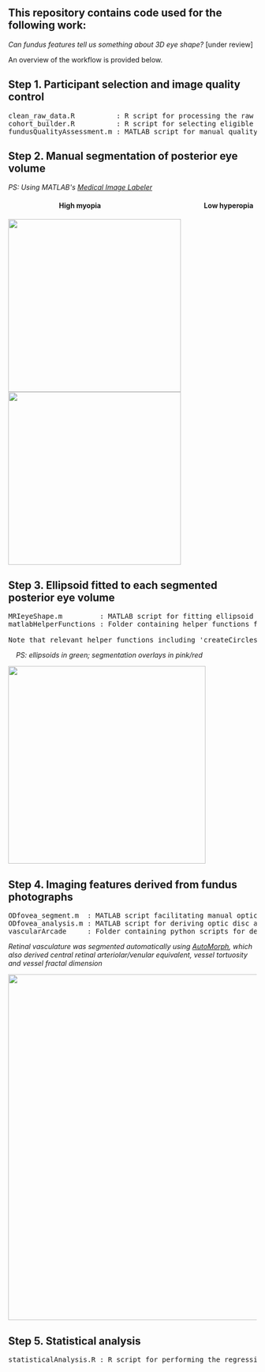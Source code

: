 ## This repository contains code used for the following work:
*Can fundus features tell us something about 3D eye shape?* [under review]

An overview of the workflow is provided below.

## Step 1. Participant selection and image quality control
<pre>
clean_raw_data.R          : R script for processing the raw UK Biobank dataframe into a format compatible with 'cohort_builder.R'.
cohort_builder.R          : R script for selecting eligible participants for the study.
fundusQualityAssessment.m : MATLAB script for manual quality assessment of fundus photographs.
</pre>

## Step 2. Manual segmentation of posterior eye volume
*PS: Using MATLAB's [Medical Image Labeler](https://uk.mathworks.com/help/medical-imaging/ug/get-started-with-medical-image-labeler.html)*

#### &nbsp;&nbsp;&nbsp;&nbsp;&nbsp;&nbsp;&nbsp;&nbsp;&nbsp;&nbsp;&nbsp;&nbsp;&nbsp;&nbsp;&nbsp;&nbsp;&nbsp;&nbsp;&nbsp;&nbsp;&nbsp;&nbsp;&nbsp;&nbsp;&nbsp;&nbsp;&nbsp;&nbsp;&nbsp;&nbsp; High myopia &nbsp;&nbsp;&nbsp;&nbsp;&nbsp;&nbsp;&nbsp;&nbsp;&nbsp;&nbsp;&nbsp;&nbsp;&nbsp;&nbsp;&nbsp;&nbsp;&nbsp;&nbsp;&nbsp;&nbsp;&nbsp;&nbsp;&nbsp;&nbsp;&nbsp;&nbsp;&nbsp;&nbsp;&nbsp;&nbsp;&nbsp;&nbsp;&nbsp;&nbsp;&nbsp;&nbsp;&nbsp;&nbsp;&nbsp;&nbsp;&nbsp;&nbsp;&nbsp;&nbsp;&nbsp;&nbsp;&nbsp;&nbsp;&nbsp;&nbsp;&nbsp;&nbsp;&nbsp;&nbsp;&nbsp;&nbsp;&nbsp;&nbsp;&nbsp;&nbsp;&nbsp; Low hyperopia

<p align="left">
  <img src="https://github.com/user-attachments/assets/5f47efbf-0d97-496b-bece-24f218766c77" width="350" />
  <img src="https://github.com/user-attachments/assets/5cc4eb50-d006-4f7f-8922-1b9755f7d968" width="350" /> 
</p>


## Step 3. Ellipsoid fitted to each segmented posterior eye volume
<pre>
MRIeyeShape.m         : MATLAB script for fitting ellipsoid and deriving eye shape parameters.
matlabHelperFunctions : Folder containing helper functions for 'MRIeyeShape.m'. 

Note that relevant helper functions including 'createCirclesMask.m' (mathworks.com/matlabcentral/fileexchange/47905-createcirclesmask-m), 'imEquivalentEllipsoid.m' (uk.mathworks.com/matlabcentral/fileexchange/34104-image-ellipsoid-3d) & 'getkey' (mathworks.com/matlabcentral/fileexchange/7465-getkey) were not written by myself and are therefore not included in this repository. However, they can be accessed through the links provided.
</pre>

&nbsp;&nbsp;&nbsp; *PS: ellipsoids in green; segmentation overlays in pink/red*
<p align="left">
  <img src="https://github.com/user-attachments/assets/011ea01d-e96a-4313-bba2-099cf4bd0a19" width="400" /> 
</p>


## Step 4. Imaging features derived from fundus photographs
<pre>
ODfovea_segment.m  : MATLAB script facilitating manual optic disc and foveal segmentation using the Image Segmenter App.
ODfovea_analysis.m : MATLAB script for deriving optic disc and foveal parameters from the segmented optic disc and fovea.
vascularArcade     : Folder containing python scripts for deriving temporal arterial/venous concavity from the segmented retinal vasculature.  
</pre>
*Retinal vasculature was segmented automatically using [AutoMorph](https://github.com/rmaphoh/AutoMorph/tree/main), which also 
derived central retinal arteriolar/venular equivalent, vessel tortuosity and vessel fractal dimension*
<p align="left">
  <img src="https://github.com/user-attachments/assets/e098026d-c5ec-478c-9295-08275ad5412b" width="700" /> 
</p>


## Step 5. Statistical analysis
<pre>
statisticalAnalysis.R : R script for performing the regression analysis described in the paper.
</pre>




